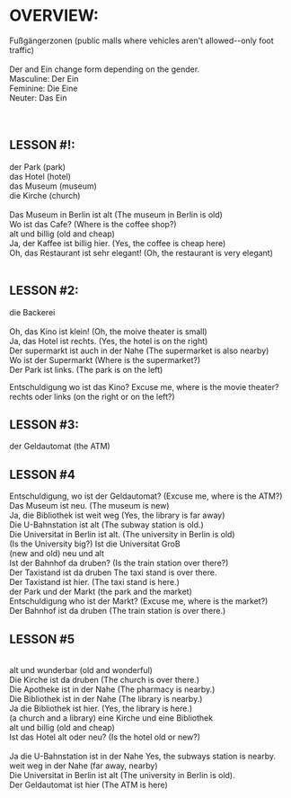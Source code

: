 # OVERVIEW:
Fußgängerzonen  (public malls where vehicles aren't allowed--only foot traffic)<br> 
<br>
Der and Ein change form depending on the gender.<br>
Masculine:    Der   Ein <br>
Feminine:     Die   Eine <br>
Neuter:       Das   Ein <br>
<br>
<br>
## LESSON #!:
der Park  (park) <br>
das Hotel (hotel) <br>
das Museum (museum) <br>
die Kirche (church) <br>
<br>
Das Museum in Berlin ist alt (The museum in Berlin is old) <br>
Wo ist das Cafe?   (Where is the coffee shop?) <br>
alt und billig (old and cheap) <br>
Ja, der Kaffee ist billig hier.  (Yes, the coffee is cheap here) <br>
Oh, das Restaurant ist sehr elegant!  (Oh, the restaurant is very elegant) <br>
<br>
## LESSON #2: 
die Backerei <br>
<br>
Oh, das Kino ist klein!  (Oh, the moive theater is small) <br>
Ja, das Hotel ist rechts. (Yes, the hotel is on the right)<br>
Der supermarkt ist auch in der Nahe (The supermarket is also nearby) <br>
Wo ist der Supermarkt (Where is the supermarket?)<br>
Der Park ist links.  (The park is on the left)<br>

Entschuldigung wo ist das Kino?  Excuse me, where is the movie theater? 
rechts oder links (on the right or on the left?) 

## LESSON #3: 
der Geldautomat (the ATM)

## LESSON #4
Entschuldigung, wo ist der Geldautomat?
(Excuse me, where is the ATM?) 
<br>
Das Museum ist neu. 
(The museum is new)
<br>
Ja, die Bibliothek ist weit weg 
(Yes, the library is far away)
<br>
Die U-Bahnstation ist alt
(The subway station is old.)
<br>
Die Universitat in Berlin ist alt.
(The university in Berlin is old)
<br>
(Is the University big?)
Ist die Universitat GroB
<br>
(new and old)
neu und alt 
<br>
Ist der Bahnhof da druben?
(Is the train station over there?) 
<br>
Der Taxistand ist da druben
The taxi stand is over there. 
<br>
Der Taxistand ist hier. 
(The taxi stand is here.)
<br>
der Park und der Markt
(the park and the market)
<br>
Entschuldigung who ist der Markt?
(Excuse me, where is the market?)
<br>
Der Bahnhof ist da druben
(The train station is over there.)

## LESSON #5 
<br>
alt und wunderbar 
(old and wonderful)
<br>
Die Kirche ist da druben 
(The church is over there.)
<br>
Die Apotheke ist in der Nahe
(The pharmacy is nearby.) 
<br>
Die Bibliothek ist in der Nahe
(The library is nearby.) 
<br>
Ja die Bibliothek ist hier.
(Yes, the library is here.) 
<br>
(a church and a library)
eine Kirche und eine Bibliothek
<br>
alt und billig 
(old and cheap) 
<br>
Ist das Hotel alt oder neu?
(Is the hotel old or new?)
<br><br>
Ja die U-Bahnstation ist in der Nahe 
Yes, the subways station is nearby. 
<br>
weit weg in der Nahe
(far away, nearby)
<br>
Die Universitat in Berlin ist alt
(The university in Berlin is old). 
<br>
Der Geldautomat ist hier 
(The ATM is here)
